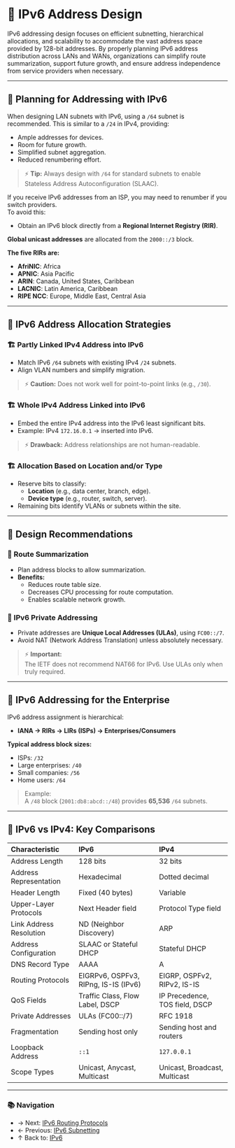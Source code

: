 # 🎯 IPv6 Address Design

IPv6 addressing design focuses on efficient subnetting, hierarchical allocations, and scalability to accommodate the vast address space provided by 128-bit addresses. By properly planning IPv6 address distribution across LANs and WANs, organizations can simplify route summarization, support future growth, and ensure address independence from service providers when necessary.


---

## 🧩 Planning for Addressing with IPv6
When designing LAN subnets with IPv6, using a `/64` subnet is recommended. This is similar to a `/24` in IPv4, providing:
- Ample addresses for devices.
- Room for future growth.
- Simplified subnet aggregation.
- Reduced renumbering effort.

> ⚡ **Tip:** Always design with `/64` for standard subnets to enable Stateless Address Autoconfiguration (SLAAC).

If you receive IPv6 addresses from an ISP, you may need to renumber if you switch providers.  
To avoid this:
- Obtain an IPv6 block directly from a **Regional Internet Registry (RIR)**.

**Global unicast addresses** are allocated from the `2000::/3` block.

**The five RIRs are:**
- **AfriNIC**: Africa
- **APNIC**: Asia Pacific
- **ARIN**: Canada, United States, Caribbean
- **LACNIC**: Latin America, Caribbean
- **RIPE NCC**: Europe, Middle East, Central Asia

---

## 🧩 IPv6 Address Allocation Strategies

### 🏗️ Partly Linked IPv4 Address into IPv6
- Match IPv6 `/64` subnets with existing IPv4 `/24` subnets.
- Align VLAN numbers and simplify migration.

> ⚡ **Caution:** Does not work well for point-to-point links (e.g., `/30`).

### 🏗️ Whole IPv4 Address Linked into IPv6
- Embed the entire IPv4 address into the IPv6 least significant bits.
- Example: IPv4 `172.16.0.1` → inserted into IPv6.

> ⚡ **Drawback:** Address relationships are not human-readable.

### 🏗️ Allocation Based on Location and/or Type
- Reserve bits to classify:
  - **Location** (e.g., data center, branch, edge).
  - **Device type** (e.g., router, switch, server).
- Remaining bits identify VLANs or subnets within the site.

---

## 🧩 Design Recommendations

### 🚀 Route Summarization
- Plan address blocks to allow summarization.
- **Benefits:**
  - Reduces route table size.
  - Decreases CPU processing for route computation.
  - Enables scalable network growth.

### 🚀 IPv6 Private Addressing
- Private addresses are **Unique Local Addresses (ULAs)**, using `FC00::/7`.
- Avoid NAT (Network Address Translation) unless absolutely necessary.

> ⚡ **Important:**  
> The IETF does not recommend NAT66 for IPv6. Use ULAs only when truly required.

---

## 🧩 IPv6 Addressing for the Enterprise

IPv6 address assignment is hierarchical:
- **IANA → RIRs → LIRs (ISPs) → Enterprises/Consumers**

**Typical address block sizes:**
- ISPs: `/32`
- Large enterprises: `/40`
- Small companies: `/56`
- Home users: `/64`

> Example:  
> A `/48` block (`2001:db8:abcd::/48`) provides **65,536** `/64` subnets.

---

## 🧩 IPv6 vs IPv4: Key Comparisons

| Characteristic          | IPv6                                 | IPv4                           |
| :---------------------- | :----------------------------------- | :----------------------------- |
| Address Length          | 128 bits                             | 32 bits                        |
| Address Representation  | Hexadecimal                          | Dotted decimal                 |
| Header Length           | Fixed (40 bytes)                     | Variable                       |
| Upper-Layer Protocols   | Next Header field                    | Protocol Type field            |
| Link Address Resolution | ND (Neighbor Discovery)              | ARP                            |
| Address Configuration   | SLAAC or Stateful DHCP               | Stateful DHCP                  |
| DNS Record Type         | AAAA                                 | A                              |
| Routing Protocols       | EIGRPv6, OSPFv3, RIPng, IS-IS (IPv6) | EIGRP, OSPFv2, RIPv2, IS-IS    |
| QoS Fields              | Traffic Class, Flow Label, DSCP      | IP Precedence, TOS field, DSCP |
| Private Addresses       | ULAs (FC00::/7)                      | RFC 1918                       |
| Fragmentation           | Sending host only                    | Sending host and routers       |
| Loopback Address        | `::1`                                | `127.0.0.1`                    |
| Scope Types             | Unicast, Anycast, Multicast          | Unicast, Broadcast, Multicast  |

---

### 📚 Navigation
- → Next: [IPv6 Routing Protocols](./ipv6-routing-protocols.md)  
- ← Previous: [IPv6 Subnetting](./ipv6-subnetting.md)  
- ↑ Back to: [IPv6](./README.md)
